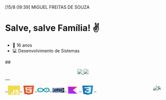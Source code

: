 [15/8 09:39] MIGUEL FREITAS DE SOUZA
# Salve, salve Família! ✌

- 👤 16 anos
- 💻 Desenvolvimento de Sistemas

## 

<div align="center">
<a href="https://github.com/LucasSouzaBorges">
<img height="180em" src="https://github-readme-stats.vercel.app/api/top-langs/?username=LucasSouzaBorges&layout=compact&langs_count=7&theme=dark">
<img height="180em" src="https://github-readme-stats.vercel.app/api?username=LucasSouzaBorges&show_icons=true&theme=dark&include_all_commits=true&count_private=true">
</div>    <div style="display: inline_block"><br>  <img align="center" alt="Js" height="30" width="40" src="https://raw.githubusercontent.com/devicons/devicon/master/icons/javascript/javascript-plain.svg">  <img align="center" alt="HTML" height="30" width="40" src="https://raw.githubusercontent.com/devicons/devicon/master/icons/html5/html5-original.svg">  <img align="center" alt="ardu" height="30" width="40" src="https://raw.githubusercontent.com/devicons/devicon/master/icons/arduino/arduino-original.svg">  <img align="center" alt="Php" height="30" width="40" src="https://raw.githubusercontent.com/devicons/devicon/master/icons/php/php-original.svg">  <img align="center" alt="Csharp" height="30" width="40" src="https://raw.githubusercontent.com/devicons/devicon/master/icons/kotlin/kotlin-original.svg">  <img align="center" alt="CSS" height="30" width="40" src="https://raw.githubusercontent.com/devicons/devicon/master/icons/css3/css3-original.svg">  <img align="right" alt="R" height="150" style="border-radius:50px;" src="https://c.tenor.com/puCBi3nabCQAAAAC/the-batman-robert-pattinson.gif">
</div>
  
##
  
</div>

